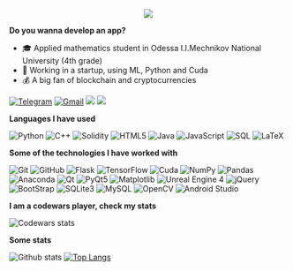 <div align="center">
	<img src = "https://media.giphy.com/media/KxtZLJlAAwNGUVH2eV/giphy.gif">
</div>

**Do you wanna develop an app?**

-   :mortar_board: Applied mathematics student in Odessa I.I.Mechnikov National University (4th grade)
-   :test_tube: Working in a startup, using ML, Python and Cuda
-   :moneybag: A big fan of blockchain and cryptocurrencies

[![Telegram](https://img.shields.io/badge/-TELEGRAM-2CA5E0?style=for-the-badge&logo=telegram&logoColor=white)](https://t.me/LeaveMyYard)
[![Gmail](https://img.shields.io/badge/-GMAIL-D14836?style=for-the-badge&logo=gmail&logoColor=white)](mailto:zhukovpavel2001@gmail.com)
<a href="http://LeaveMyYard.github.io/donate/bitcoin.html"><img src="https://img.shields.io/badge/-BITCOIN-FCD12A?style=for-the-badge&logo=bitcoin&logoColor=white)"></a>
<a href="http://LeaveMyYard.github.io/donate/ethereum.html"><img src="https://img.shields.io/badge/-ETHEREUM-551A8B?style=for-the-badge&logo=ethereum&logoColor=white)"></a>

**Languages I have used**

![Python](https://img.shields.io/badge/-Python-000000?style=flat&logo=python)
![C++](https://img.shields.io/badge/-C++-000000?style=flat&logo=C%2B%2B&logoColor=00599C)
![Solidity](https://img.shields.io/badge/-Solidity-000000?style=flat&logo=ethereum)
![HTML5](https://img.shields.io/badge/-HTML5-000000?style=flat&logo=HTML5)
![Java](https://img.shields.io/badge/-Java-000000?style=flat&logo=Java)
![JavaScript](https://img.shields.io/badge/-JavaScript-000000?style=flat&logo=javascript)
![SQL](https://img.shields.io/badge/-SQL-000000?style=flat&logo=MySQL)
![LaTeX](https://img.shields.io/badge/-LATEX-000000?style=flat&logo=LaTeX)

**Some of the technologies I have worked with**

![Git](https://img.shields.io/badge/-Git-000000?style=flat&logo=git&logoColor=F05032)
![GitHub](https://img.shields.io/badge/-GitHub-000000?style=flat&logo=github&logoColor=FFFFFF)
![Flask](https://img.shields.io/badge/-Flask-000000?style=flat&logo=flask&logoColor=FFFFFF)
![TensorFlow](https://img.shields.io/badge/-TensorFlow-000000?style=flat&logo=tensorflow)
![Cuda](https://img.shields.io/badge/-Cuda-000000?style=flat&logo=nvidia)
![NumPy](https://img.shields.io/badge/-Numpy-000000?style=flat&logo=python)
![Pandas](https://img.shields.io/badge/-Pandas-000000?style=flat&logo=pandas)
![Anaconda](https://img.shields.io/badge/-Anaconda-000000?style=flat&logo=anaconda)
![Qt](https://img.shields.io/badge/-Qt-000000?style=flat&logo=qt)
![PyQt5](https://img.shields.io/badge/-PyQt5-000000?style=flat&logo=qt)
![Matplotlib](https://img.shields.io/badge/-Matplotlib-000000?style=flat&logo=python)
![Unreal Engine 4](https://img.shields.io/badge/-UnrealEngine4-000000?style=flat&logo=C%2B%2B&)
![jQuery](https://img.shields.io/badge/-jQuery-000000?style=flat&logo=jQuery&logoColor=0769AD)
![BootStrap](https://img.shields.io/badge/-Bootstrap-000000?style=flat&logo=bootstrap)
![SQLite3](https://img.shields.io/badge/-SQLite3-000000?style=flat&logo=sqlite)
![MySQL](https://img.shields.io/badge/-MySQL-000000?style=flat&logo=mysql&logoColor=FFFFFF)
![OpenCV](https://img.shields.io/badge/-OpenCV-000000?style=flat&logo=C%2B%2B&)
![Android Studio](https://img.shields.io/badge/-AndroidStudio-000000?style=flat&logo=android)

**I am a codewars player, check my stats**

![Codewars stats](https://www.codewars.com/users/LeaveMyYard/badges/large)

**Some stats**

![Github stats](https://github-readme-stats.vercel.app/api?username=LeaveMyYard&count_private=true)
[![Top Langs](https://github-readme-stats.vercel.app/api/top-langs/?username=LeaveMyYard&hide=java&layout=compact)](https://github.com/anuraghazra/github-readme-stats)
